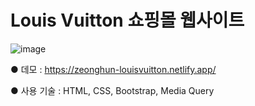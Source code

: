 # Louis Vuitton 쇼핑몰 웹사이트

![image](https://user-images.githubusercontent.com/115923975/198927220-36e67f1a-3b3d-4530-8edc-33ed303ccf1e.png)

● 데모 : https://zeonghun-louisvuitton.netlify.app/

● 사용 기술 : HTML, CSS, Bootstrap, Media Query

